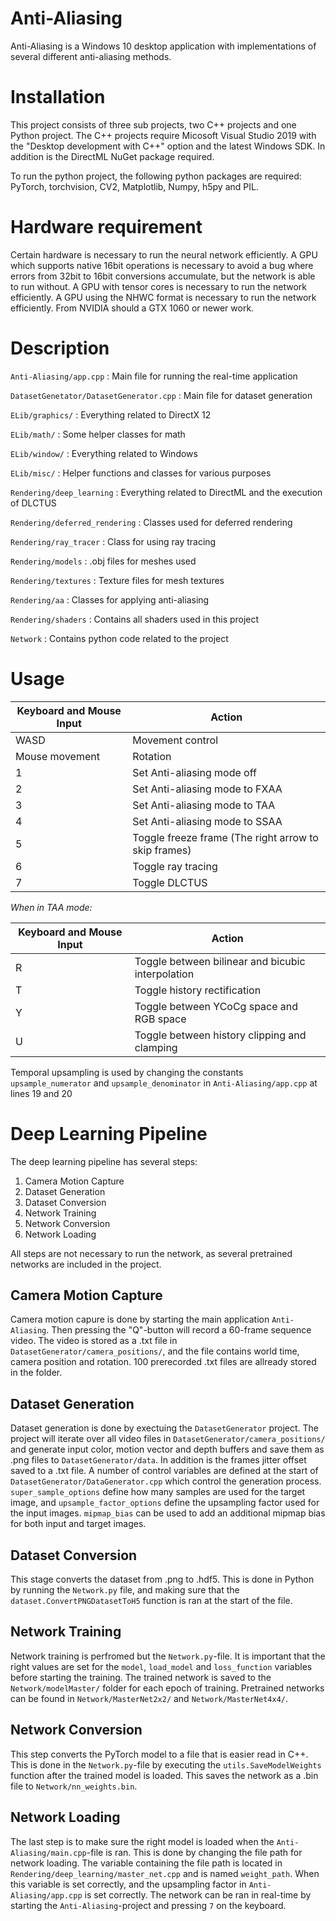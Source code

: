 # Anti-Aliasing

Anti-Aliasing is a Windows 10 desktop application with implementations of several different anti-aliasing methods.

# Installation
This project consists of three sub projects, two C++ projects and one Python project.
The C++ projects require Micosoft Visual Studio 2019 with the "Desktop development with C++" option and the latest Windows SDK.
In addition is the DirectML NuGet package required.

To run the python project, the following python packages are required: PyTorch, torchvision, CV2, Matplotlib, Numpy, h5py and PIL.

# Hardware requirement
Certain hardware is necessary to run the neural network efficiently.
A GPU which supports native 16bit operations is necessary to avoid a bug where errors from 32bit to 16bit conversions accumulate, but the network is able to run without.
A GPU with tensor cores is necessary to run the network efficiently.
A GPU using the NHWC format is necessary to run the network efficiently.
From NVIDIA should a GTX 1060 or newer work. 

# Description

`Anti-Aliasing/app.cpp`                 : Main file for running the real-time application

`DatasetGenetator/DatasetGenerator.cpp` : Main file for dataset generation

`ELib/graphics/`                        : Everything related to DirectX 12

`ELib/math/`                            : Some helper classes for math

`ELib/window/`                          : Everything related to Windows

`ELib/misc/`                            : Helper functions and classes for various purposes

`Rendering/deep_learning`               : Everything related to DirectML and the execution of DLCTUS

`Rendering/deferred_rendering`          : Classes used for deferred rendering

`Rendering/ray_tracer`                  : Class for using ray tracing

`Rendering/models`                      : .obj files for meshes used

`Rendering/textures`                    : Texture files for mesh textures

`Rendering/aa`                          : Classes for applying anti-aliasing

`Rendering/shaders`                     : Contains all shaders used in this project

`Network`                               : Contains python code related to the project


# Usage

| Keyboard and Mouse Input | Action |
|--- | --- |
| WASD | Movement control |
| Mouse movement | Rotation |
| 1 | Set Anti-aliasing mode off |
| 2 | Set Anti-aliasing mode to FXAA |
| 3 | Set Anti-aliasing mode to TAA |
| 4 | Set Anti-aliasing mode to SSAA |
| 5 | Toggle freeze frame (The right arrow to skip frames) |
| 6 | Toggle ray tracing |
| 7 | Toggle DLCTUS |

*When in TAA mode:*

| Keyboard and Mouse Input | Action |
|--- | --- |
| R | Toggle between bilinear and bicubic interpolation |
| T | Toggle history rectification |
| Y | Toggle between YCoCg space and RGB space |
| U | Toggle between history clipping and clamping |


Temporal upsampling is used by changing the constants `upsample_numerator` and `upsample_denominator` in `Anti-Aliasing/app.cpp` at lines 19 and 20

# Deep Learning Pipeline
The deep learning pipeline has several steps:
1. Camera Motion Capture
2. Dataset Generation
3. Dataset Conversion
4. Network Training
5. Network Conversion
6. Network Loading

All steps are not necessary to run the network, as several pretrained networks are included in the project.

## Camera Motion Capture
Camera motion capure is done by starting the main application `Anti-Aliasing`. Then pressing the "Q"-button will record a 60-frame sequence video.
The video is stored as a .txt file in `DatasetGenerator/camera_positions/`, and the file contains world time, camera position and rotation.
100 prerecorded .txt files are allready stored in the folder.

## Dataset Generation
Dataset generation is done by exectuing the `DatasetGenerator` project. The project will iterate over all video files in `DatasetGenerator/camera_positions/` and generate input color, motion vector and depth buffers and save them as .png files to `DatasetGenerator/data`. In addition is the frames jitter offset saved to a .txt file.
A number of control variables are defined at the start of `DatasetGenerator/DataGenerator.cpp` which control the generation process. `super_sample_options` define how many samples are used for the target image, and `upsample_factor_options` define the upsampling factor used for the input images. `mipmap_bias` can be used to add an additional mipmap bias for both input and target images.

## Dataset Conversion
This stage converts the dataset from .png to .hdf5. This is done in Python by running the `Network.py` file, and making sure that the `dataset.ConvertPNGDatasetToH5` function is ran at the start of the file.

## Network Training
Network training is perfromed but the `Network.py`-file. It is important that the right values are set for the `model`, `load_model` and `loss_function` variables before starting the training. The trained network is saved to the `Network/modelMaster/` folder for each epoch of training.
Pretrained networks can be found in `Network/MasterNet2x2/` and `Network/MasterNet4x4/`.

## Network Conversion
This step converts the PyTorch model to a file that is easier read in C++. This is done in the `Network.py`-file by executing the `utils.SaveModelWeights` function after the trained model is loaded. This saves the network as a .bin file to `Network/nn_weights.bin`.

## Network Loading
The last step is to make sure the right model is loaded when the `Anti-Aliasing/main.cpp`-file is ran. This is done by changing the file path for network loading. The variable containing the file path is located in `Rendering/deep_learning/master_net.cpp` and is named `weight_path`.
When this variable is set correctly, and the upsampling factor in `Anti-Aliasing/app.cpp` is set correctly. The network can be ran in real-time by starting the `Anti-Aliasing`-project and pressing `7` on the keyboard.
